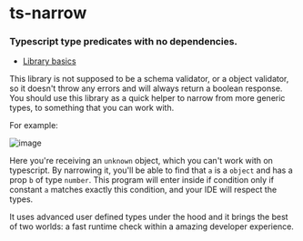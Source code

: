 # ts-narrow
### Typescript type predicates with no dependencies.

- [Library basics](#ts-narrow)

This library is not supposed to be a schema validator, or a object validator,
so it doesn't throw any errors and will always return a boolean response. You should use
this library as a quick helper to narrow from more generic types, to something that you can work with.

For example:

![image](https://user-images.githubusercontent.com/7359906/187603278-ae5a146d-291d-4f9f-a8d6-18d25d21da8c.png)

Here you're receiving an `unknown` object, which you can't work with on typescript.
By narrowing it, you'll be able to find that `a` is a `object` and has a prop `b` of type `number`.
This program will enter inside if condition only if constant `a` matches exactly this condition, and your IDE will respect the types.  

It uses advanced user defined types under the hood and it brings the best of two worlds: a fast runtime check within a amazing developer experience.
